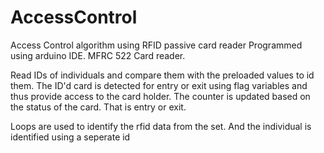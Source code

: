 # AccessControl
Access Control algorithm using RFID passive card reader
Programmed using arduino IDE.
MFRC 522 Card reader.

Read IDs of individuals and compare them with the preloaded values to id them.
The ID'd card is detected for entry or exit using flag variables and thus provide access to the card holder.
The counter is updated based on the status of the card. That is entry or exit.

Loops are used to identify the rfid data from the set. And the individual is identified using a seperate id
